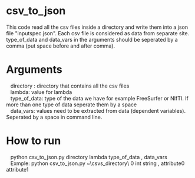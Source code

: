 # csv_to_json

This code read all the csv files inside a directory and write them into a json file "inputspec.json". Each csv file is considered as data from separate site. \
type_of_data and data_vars in the arguments should be seperated by a comma (put space before and after comma).
# Arguments
 &nbsp;&nbsp; directory : directory that contains all the csv files \
 &nbsp;&nbsp; lambda: value for lambda \
 &nbsp;&nbsp; type_of_data: type of the data we have for example FreeSurfer or NIfTI. If more than one type of data seperate them by a space \
 &nbsp;&nbsp; data_vars: values need to be extracted from data (dependent variables). Seperated by a space in command line. 
# How to run
 &nbsp;&nbsp; python csv_to_json.py directory lambda type_of_data , data_vars \
 &nbsp;&nbsp; Exmple: python csv_to_json.py ~\csvs_directory\ 0 int string , attribute0 attribute1 
